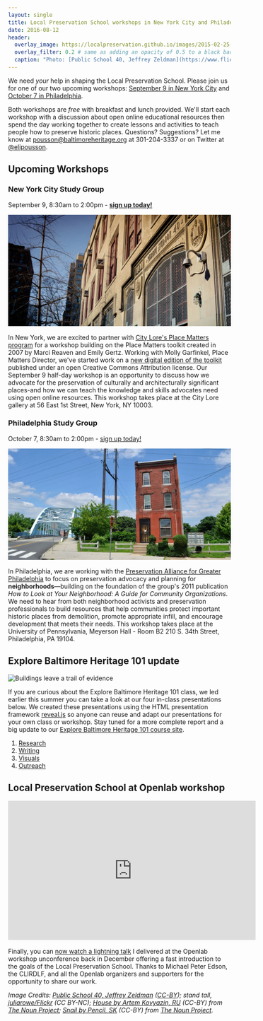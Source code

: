 ```yaml
---
layout: single
title: Local Preservation School workshops in New York City and Philadelphia this fall!
date: 2016-08-12
header:
  overlay_image: https://localpreservation.github.io/images/2015-02-25-ps-40.jpg
  overlay_filter: 0.2 # same as adding an opacity of 0.5 to a black background
  caption: "Photo: [Public School 40, Jeffrey Zeldman](https://www.flickr.com/photos/zeldman/16648053932) ([CC-BY](https://creativecommons.org/licenses/by/2.0/))"
---
```


We need _your_ help in shaping the Local Preservation School. Please join us for one of our two upcoming workshops: [September 9 in New York City](https://www.eventbrite.com/e/local-preservation-school-new-york-city-study-group-tickets-26380299185) and [October 7 in Philadelphia](https://www.eventbrite.com/e/local-preservation-school-philadelphia-study-group-tickets-27012181161).

Both workshops are _free_ with breakfast and lunch provided. We'll start each workshop with a discussion about open online educational resources then spend the day working together to create lessons and activities to teach people how to preserve historic places. Questions? Suggestions? Let me know at [pousson@baltimoreheritage.org](mailto:pousson@baltimoreheritage.org?subject=Local%20Preservation%20School%20Workshops) at 301-204-3337 or on Twitter at [@elipousson](https://twitter.com/elipousson).

## Upcoming Workshops

### New York City Study Group

September 9, 8:30am to 2:00pm - [**sign up today!**](https://www.eventbrite.com/e/local-preservation-school-new-york-city-study-group-tickets-26380299185)  

[![Public School 40, Jeffrey Zeldman (CC-BY)](/images/2015-02-25-ps-40.jpg)](https://www.eventbrite.com/e/local-preservation-school-new-york-city-study-group-tickets-26380299185)

In New York, we are excited to partner with [City Lore's Place Matters program](http://citylore.org/) for a workshop building on the Place Matters toolkit created in 2007 by Marci Reaven and Emily Gertz. Working with Molly Garfinkel, Place Matters Director, we've started work on a [new digital edition of the toolkit](https://localpreservation.github.io/placematters/) published under an open Creative Commons Attribution license. Our September 9 half-day workshop is an opportunity to discuss how we advocate for the preservation of culturally and architecturally significant places-and how we can teach the knowledge and skills advocates need using open online resources. This workshop takes place at the City Lore gallery at 56 East 1st Street, New York, NY 10003.

### Philadelphia Study Group

October 7, 8:30am to 2:00pm - [sign up today!](https://www.eventbrite.com/e/local-preservation-school-philadelphia-study-group-tickets-27012181161)

[![Photo: stand tall, juliarowe/Flickr (CC BY-NC)](/images/2014-06-14-juliarowe-philadelphia-rowhouse.jpg)](https://www.eventbrite.com/e/local-preservation-school-philadelphia-study-group-tickets-27012181161)

In Philadelphia, we are working with the [Preservation Alliance for Greater Philadelphia](http://www.preservationalliance.com/) to focus on preservation advocacy and planning for **neighborhoods**—building on the foundation of the group's 2011 publication _How to Look at Your Neighborhood: A Guide for Community Organizations_. We need to hear from both neighborhood activists and preservation professionals to build resources that help communities protect important historic places from demolition, promote appropriate infill, and encourage development that meets their needs. This workshop takes place at the University of Pennsylvania, Meyerson Hall - Room B2 210 S. 34th Street, Philadelphia, PA 19104.

## Explore Baltimore Heritage 101 update

![Buildings leave a trail of evidence](http://gallery.tinyletterapp.com/3270d5b41e77d806b498bbfc78fb361e63a01b5a/images/c794c0f4-53f6-4e3f-885c-83eadbc2b1d6.png)

If you are curious about the Explore Baltimore Heritage 101 class, we led earlier this summer you can take a look at our four in-class presentations below. We created these presentations using the HTML presentation framework [reveal.js](http://lab.hakim.se/reveal-js/#/) so anyone can reuse and adapt our presentations for your own class or workshop. Stay tuned for a more complete report and a big update to our [Explore Baltimore Heritage 101 course site](http://baltimoreheritage.github.io/explore-101/).

1. [Research](http://elipousson.github.io/presentations/2016-06-21-explore-101-research.html)
2. [Writing](http://elipousson.github.io/presentations/2016-06-28-explore-101-writing.html#/)
3. [Visuals](http://elipousson.github.io/presentations/2016-07-05-explore-101-visuals.html#/)
4. [Outreach](http://elipousson.github.io/presentations/2016-07-12-explore-101-outreach.html#/)

## Local Preservation School at Openlab workshop

<iframe width="560" height="315" src="https://www.youtube.com/embed/NQiXzO-OqcM" frameborder="0" allowfullscreen></iframe>

Finally, you can [now watch a lightning talk](https://www.youtube.com/watch?v=NQiXzO-OqcM) I delivered at the Openlab workshop unconference back in December offering a fast introduction to the goals of the Local Preservation School. Thanks to Michael Peter Edson, the CLIRDLF, and all the Openlab organizers and supporters for the opportunity to share our work.  

_Image Credits: [Public School 40, Jeffrey Zeldman](https://www.flickr.com/photos/zeldman/16648053932) ([CC-BY](https://creativecommons.org/licenses/by/2.0/)); stand tall, [juliarowe/Flickr](https://www.flickr.com/photos/juliarowe/14803584772/) (CC BY-NC); [House by Artem Kovyazin, RU](https://thenounproject.com/term/house/467145/) (CC-BY) from [The Noun Project](https://thenounproject.com/); [Snail by Pencil, SK](https://thenounproject.com/term/snail/340890/) (CC-BY) from [The Noun Project](https://thenounproject.com/)._  
